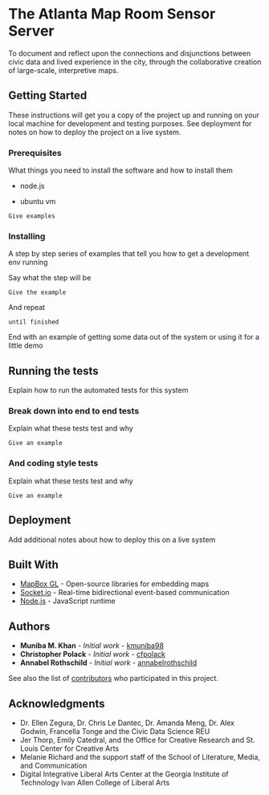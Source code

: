 # The Atlanta Map Room Sensor Server

To document and reflect upon the connections and disjunctions between civic data and lived experience in the city, through the collaborative creation of large-scale, interpretive maps.

## Getting Started

These instructions will get you a copy of the project up and running on your local machine for development and testing purposes. See deployment for notes on how to deploy the project on a live system.

### Prerequisites

What things you need to install the software and how to install them

* node.js

* ubuntu vm

```
Give examples
```

### Installing

A step by step series of examples that tell you how to get a development env running

Say what the step will be

```
Give the example
```

And repeat

```
until finished
```

End with an example of getting some data out of the system or using it for a little demo

## Running the tests

Explain how to run the automated tests for this system

### Break down into end to end tests

Explain what these tests test and why

```
Give an example
```

### And coding style tests

Explain what these tests test and why

```
Give an example
```

## Deployment

Add additional notes about how to deploy this on a live system

## Built With

* [MapBox GL](https://www.mapbox.com/mapbox-gl-js/api/) - Open-source libraries for embedding maps
* [Socket.io](https://socket.io/) - Real-time bidirectional event-based communication
* [Node.js](https://nodejs.org/en/) - JavaScript runtime

## Authors

* **Muniba M. Khan** - *Initial work* - [kmuniba98](https://github.com/kmuniba98)
* **Christopher Polack** - *Initial work* - [cfpolack](https://github.com/cfpolack)
* **Annabel Rothschild** - *Initial work* - [annabelrothschild](https://github.com/annabelrothschild)

See also the list of [contributors](https://github.com/kmuniba98/Atlanta-Map-Room/contributors) who participated in this project.

## Acknowledgments

* Dr. Ellen Zegura, Dr. Chris Le Dantec, Dr. Amanda Meng, Dr. Alex Godwin, Francella Tonge and the Civic Data Science REU
* Jer Thorp, Emily Catedral, and the Office for Creative Research and St. Louis Center for Creative Arts
* Melanie Richard and the support staff of the School of Literature, Media, and Communication
* Digital Integrative Liberal Arts Center at the Georgia Institute of Technology Ivan Allen College of Liberal Arts
